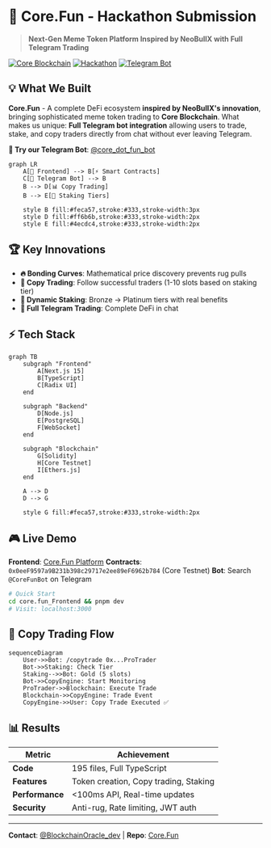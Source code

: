 # 🚀 Core.Fun - Hackathon Submission

> **Next-Gen Meme Token Platform Inspired by NeoBullX with Full Telegram Trading**

[![Core Blockchain](https://img.shields.io/badge/Core%20Blockchain-orange)](https://coredao.org/) [![Hackathon](https://img.shields.io/badge/Hackathon-2025-green)](https://github.com/Blockchain-Oracle/Core.Fun) [![Telegram Bot](https://img.shields.io/badge/Telegram-@core__dot__fun__bot-blue)](https://t.me/core_dot_fun_bot)

## 💡 What We Built

**Core.Fun** - A complete DeFi ecosystem **inspired by NeoBullX's innovation**, bringing sophisticated meme token trading to **Core Blockchain**. What makes us unique: **Full Telegram bot integration** allowing users to trade, stake, and copy traders directly from chat without ever leaving Telegram.

**🤖 Try our Telegram Bot**: [@core_dot_fun_bot](https://t.me/core_dot_fun_bot)

```mermaid
graph LR
    A[🎨 Frontend] --> B[⚡ Smart Contracts]
    C[🤖 Telegram Bot] --> B
    B --> D[📊 Copy Trading]
    B --> E[🥩 Staking Tiers]
    
    style B fill:#feca57,stroke:#333,stroke-width:3px
    style D fill:#ff6b6b,stroke:#333,stroke-width:2px
    style E fill:#4ecdc4,stroke:#333,stroke-width:2px
```

## 🏆 Key Innovations

- **🔥 Bonding Curves**: Mathematical price discovery prevents rug pulls
- **🤝 Copy Trading**: Follow successful traders (1-10 slots based on staking tier)
- **🥩 Dynamic Staking**: Bronze → Platinum tiers with real benefits
- **🤖 Full Telegram Trading**: Complete DeFi in chat

## ⚡ Tech Stack

```mermaid
graph TB
    subgraph "Frontend"
        A[Next.js 15]
        B[TypeScript]
        C[Radix UI]
    end
    
    subgraph "Backend"
        D[Node.js]
        E[PostgreSQL]
        F[WebSocket]
    end
    
    subgraph "Blockchain"
        G[Solidity]
        H[Core Testnet]
        I[Ethers.js]
    end
    
    A --> D
    D --> G
    
    style G fill:#feca57,stroke:#333,stroke-width:2px
```

## 🎮 Live Demo

**Frontend**: [Core.Fun Platform](https://github.com/Blockchain-Oracle/Core.Fun)
**Contracts**: `0x0eeF9597a9B231b398c29717e2ee89eF6962b784` (Core Testnet)
**Bot**: Search `@CoreFunBot` on Telegram

```bash
# Quick Start
cd core.fun_Frontend && pnpm dev
# Visit: localhost:3000
```

## 🎯 Copy Trading Flow

```mermaid
sequenceDiagram
    User->>Bot: /copytrade 0x...ProTrader
    Bot->>Staking: Check Tier
    Staking-->>Bot: Gold (5 slots)
    Bot->>CopyEngine: Start Monitoring
    ProTrader->>Blockchain: Execute Trade
    Blockchain->>CopyEngine: Trade Event
    CopyEngine->>User: Copy Trade Executed ✅
```

## 📊 Results

| Metric | Achievement |
|--------|-------------|
| **Code** | 195 files, Full TypeScript |
| **Features** | Token creation, Copy trading, Staking |
| **Performance** | <100ms API, Real-time updates |
| **Security** | Anti-rug, Rate limiting, JWT auth |

---

**Contact**: [@BlockchainOracle_dev](https://t.me/BlockchainOracle_dev) | **Repo**: [Core.Fun](https://github.com/Blockchain-Oracle/Core.Fun)